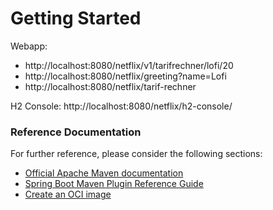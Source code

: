 # Getting Started
Webapp: 
- http://localhost:8080/netflix/v1/tarifrechner/lofi/20
- http://localhost:8080/netflix/greeting?name=Lofi 
- http://localhost:8080/netflix/tarif-rechner

H2 Console: http://localhost:8080/netflix/h2-console/

### Reference Documentation
For further reference, please consider the following sections:

* [Official Apache Maven documentation](https://maven.apache.org/guides/index.html)
* [Spring Boot Maven Plugin Reference Guide](https://docs.spring.io/spring-boot/docs/2.6.7/maven-plugin/reference/html/)
* [Create an OCI image](https://docs.spring.io/spring-boot/docs/2.6.7/maven-plugin/reference/html/#build-image)

